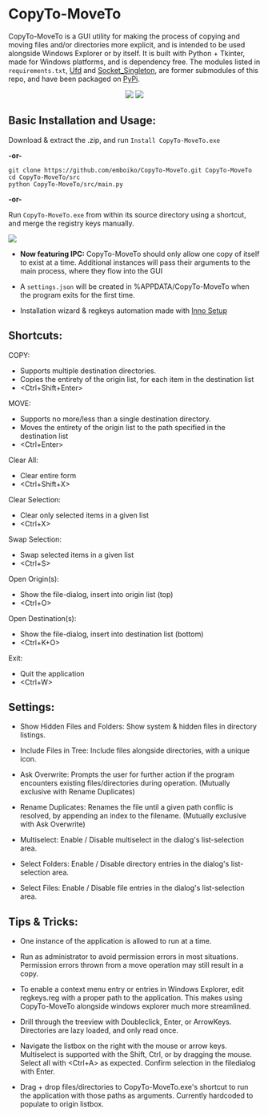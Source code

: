 # CopyTo-MoveTo

CopyTo-MoveTo is a GUI utility for making the process of copying and moving files and/or directories more explicit, and is intended to be used alongside Windows Explorer or by itself. It is built with Python + Tkinter, made for Windows platforms, and is dependency free. The modules listed in `requirements.txt`, [Ufd](https://pypi.org/project/Ufd/) and [Socket_Singleton](https://pypi.org/project/Socket-Singleton/), are former submodules of this repo, and have been packaged on [PyPi](https://pypi.org/). 

<p align="center">
    <img src="https://i.imgur.com/7oTlfM6.png">
	<img src="https://i.imgur.com/VRKKDms.png">
</p>

## Basic Installation and Usage:

Download & extract the .zip, and run `Install CopyTo-MoveTo.exe`

**-or-**

``` 
git clone https://github.com/emboiko/CopyTo-MoveTo.git CopyTo-MoveTo
cd CopyTo-MoveTo/src
python CopyTo-MoveTo/src/main.py 
```

**-or-**

Run `CopyTo-MoveTo.exe` from within its source directory using a shortcut, and merge the registry keys manually.

<img src="https://i.imgur.com/wLcGVgL.png">

- **Now featuring IPC:** CopyTo-MoveTo should only allow one copy of itself to exist at a time. Additional instances will pass their arguments to the main process, where they flow into the GUI

- A `settings.json` will be created in %APPDATA/CopyTo-MoveTo when the program exits for the first time. 

- Installation wizard & regkeys automation made with [Inno Setup](https://jrsoftware.org/isinfo.php)


Shortcuts:
----------

COPY:
- Supports multiple destination directories. 
- Copies the entirety of the origin list, for each item in the destination list
- <Ctrl+Shift+Enter>

MOVE:
- Supports no more/less than a single destination directory. 
- Moves the entirety of the origin list to the path specified in the destination list
- <Ctrl+Enter>

Clear All: 
- Clear entire form
- <Ctrl+Shift+X>

Clear Selection:
- Clear only selected items in a given list
- <Ctrl+X>

Swap Selection:
- Swap selected items in a given list
- <Ctrl+S>

Open Origin(s):
- Show the file-dialog, insert into origin list (top)
- <Ctrl+O>

Open Destination(s):
- Show the file-dialog, insert into destination list (bottom)
- <Ctrl+K+O>

Exit:
- Quit the application
- <Ctrl+W>

Settings:
---

- Show Hidden Files and Folders:
Show system & hidden files in directory listings.

- Include Files in Tree:
Include files alongside directories, with a unique icon.

- Ask Overwrite:
Prompts the user for further action if the program encounters existing files/directories during operation. (Mutually exclusive with Rename Duplicates)

- Rename Duplicates:
Renames the file until a given path conflic is resolved, by appending an index to the filename. (Mutually exclusive with Ask Overwrite)

- Multiselect:
Enable / Disable multiselect in the dialog's list-selection area. 

- Select Folders:
Enable / Disable directory entries in the dialog's list-selection area.

- Select Files:
Enable / Disable file entries in the dialog's list-selection area.

Tips & Tricks:
---

- One instance of the application is allowed to run at a time.

- Run as administrator to avoid permission errors in most situations. Permission errors thrown from a move operation may still result in a copy.

- To enable a context menu entry or entries in Windows Explorer, edit regkeys.reg with a proper path to the application. This makes using CopyTo-MoveTo alongside windows explorer much more streamlined.

- Drill through the treeview with Doubleclick, Enter, or ArrowKeys. Directories are lazy loaded, and only read once.

- Navigate the listbox on the right with the mouse or arrow keys. Multiselect is supported with the Shift, Ctrl, or by dragging the mouse. Select all with <Ctrl+A> as expected. Confirm selection in the filedialog with Enter. 

- Drag + drop files/directories to CopyTo-MoveTo.exe's shortcut to run the application with those paths as arguments. Currently hardcoded to populate to origin listbox.


